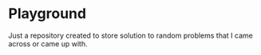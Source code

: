 # Playground

Just a repository created to store solution to random problems that I came across or came up with.
